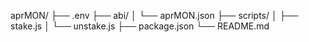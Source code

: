 aprMON/
├── .env
├── abi/
│   └── aprMON.json
├── scripts/
│   ├── stake.js
│   └── unstake.js
├── package.json
└── README.md
